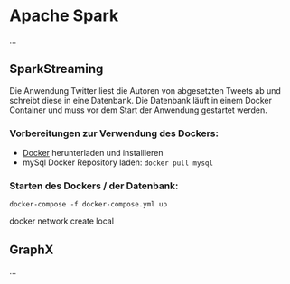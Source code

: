 # Apache Spark
...

## SparkStreaming

Die Anwendung Twitter liest die Autoren von abgesetzten Tweets ab und schreibt diese in eine Datenbank. Die Datenbank läuft in einem Docker Container und muss vor dem Start der Anwendung gestartet werden.

### Vorbereitungen zur Verwendung des Dockers:
- [Docker](https://www.docker.com/) herunterladen und installieren
- mySql Docker Repository laden: `docker pull mysql`

### Starten des Dockers / der Datenbank:
`docker-compose -f docker-compose.yml up`

docker network create local



## GraphX
...


